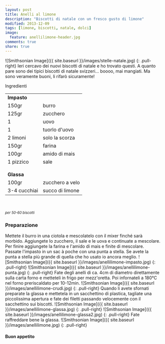 ```yaml
---
layout: post
title: Anelli al limone
description: "Biscotti di natale con un fresco gusto di limone"
modified: 2013-12-09
tags: [limone, biscotti, natale, dolci]
image:
  feature: anellilimone-header.jpg
comments: true
share: true
---
```


![Smithsonian Image]({{ site.baseurl }}/images/stelle-natale.jpg)
{: .pull-right}
Ieri cercavo dei nuovi biscotti di natale e ho trovato questi. A quanto pare sono dei tipici biscotti di natale svizzeri... boooo, mai mangiati. Ma sono veramente buoni, li rifarò sicuramente!


<div class="ingredients">
  <div class="ingredients-title">Ingredienti</div>
  <table>
    <tbody>
      <tr>
        <td colspan="2"><b>Impasto</b></td>
      </tr>
      <tr>
        <td>150gr</td>
        <td>burro</td>
      </tr>
      <tr>
        <td>125gr</td>
        <td>zucchero</td>
      </tr>
      <tr>
        <td>1</td>
        <td>uovo</td>
      </tr>
      <tr>
        <td>1</td>
        <td>tuorlo d'uovo</td>
      </tr>
      <tr>
      	<td>2 limoni</td>
        <td>solo la scorza</td>
      </tr>
      <tr>
        <td>150gr</td>
        <td>farina</td>
      </tr>
      <tr>
        <td>100gr</td>
        <td>amido di mais</td>
      </tr>
      <tr>
        <td>1 pizzico</td>
        <td>sale</td>
      </tr>
      <tr style="height: 15px;"></tr>
      <tr>          
        <td colspan="2"><b>Glassa</b></td>
      </tr>
      <tr>
        <td>100gr</td>
        <td>zucchero a velo</td>
      </tr>
      <tr>      
        <td>3-4 cucchiai</td>
        <td>succo di limone</td>        
      </tr>
    </tbody>
  </table>
  <br></br>
  <i class="pull-right" style="font-size: 80%;">per 50-60 biscotti</i>
</div>


<h3>
	<font color="grey">
		<i class="icon-cogs"></i>
	</font> Preparazione
</h3>

Mettete il burro in una ciotola e mescolatelo con il mixer finché sarà morbido. Aggiungete lo zucchero, il sale e le uova e continuate a mescolare. Per finire aggiungete la farina e l'amido di mais e finite di mescolare. Passate l'impasto in un sac à poche con una punta a stella. Se avete la punta a stella più grande di quella che ho usato io ancora meglio.
![Smithsonian Image]({{ site.baseurl }}/images/anellilimone-impasto.jpg)
{: .pull-right}
![Smithsonian Image]({{ site.baseurl }}/images/anellilimone-punta.jpg)
{: .pull-right}
Fate degli anelli di ca. 4cm di diametro direttamente sulla carta forno e metteteli in frigo per mezz'oretta. Poi infornateli a 180°C nel forno preriscaldato per 10-12min.
![Smithsonian Image]({{ site.baseurl }}/images/anellilimone-crudi.jpg)
{: .pull-right}
Quando li avete sfornati preparate la glassa e mettetela in un sacchettino di plastica, tagliate una piccolissima apertura e fate dei filetti passando velocemente con il sacchettino sui biscotti.
![Smithsonian Image]({{ site.baseurl }}/images/anellilimone-glassa.jpg)
{: .pull-right}
![Smithsonian Image]({{ site.baseurl }}/images/anellilimone-glassa2.jpg)
{: .pull-right}
Fate raffreddare bene la glassa.
![Smithsonian Image]({{ site.baseurl }}/images/anellilimone.jpg)
{: .pull-right}

<h4>Buon appetito
	<font color="red">
		<i class="icon-smile"></i>
	</font>
</h4>
